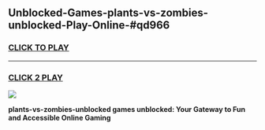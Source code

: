 
## Unblocked-Games-plants-vs-zombies-unblocked-Play-Online-#qd966
<h3>
<a href="https://premium.freeplayer.one?title=plants-vs-zombies-unblocked&ref=27F">CLICK TO PLAY</a></h3>
<hr>

<h3>
<a href="https://premium.freeplayer.one?title=plants-vs-zombies-unblocked&ref=27F">CLICK 2 PLAY</a>
  
</h3>

<a href="https://premium.freeplayer.one?title=plants-vs-zombies-unblocked&ref=27F"><img src="https://clearcache.store/games.png"></a>


**plants-vs-zombies-unblocked games unblocked: Your Gateway to Fun and Accessible Online Gaming**
